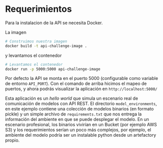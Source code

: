 # Requerimientos

Para la instalacion de la API se necesita Docker.

La imagen

```sh
# Construimos nuestra imagen
docker build -t api-challenge-image .
```

y levantamos el contenedor

```sh
# Levantamos el contenedor
docker run -p 5000:5000 api-challenge-image
```

Por defecto la API se monta en el puerto 5000 (configurable como variable de entorno ``API_PORT``). Con el comando
de arriba hicimos el mapeo de puertos, y ahora podrás visualizar la aplicación en ``http://localhost:5000/``

Esta aplicación es un *hello world* que simula un escenario real de comunicación de modelos con API REST. El directorio
``model_environments``, en este ejemplo contiene una colección de modelos binarios (en formato pickle) y un simple
archivo de ``requirements.txt`` que nos entrega la información del ambiente en que se puede desplegar el modelo. En un escenario
profesional, los binarios vivirían en un Bucket (por ejemplo AWS S3) y los requerimientos serían un poco más complejos, por ejemplo,
el ambiente del modelo podría ser un instalable python desde un artefactory propio.